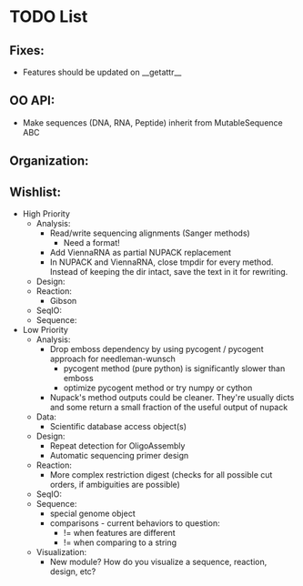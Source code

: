 # TODO List

## Fixes:
* Features should be updated on \_\_getattr\_\_

## OO API:
* Make sequences (DNA, RNA, Peptide) inherit from MutableSequence ABC

## Organization:

## Wishlist:
* High Priority
    * Analysis:
        * Read/write sequencing alignments (Sanger methods)
            * Need a format!
        * Add ViennaRNA as partial NUPACK replacement
        * In NUPACK and ViennaRNA, close tmpdir for every method. Instead of
          keeping the dir intact, save the text in it for rewriting.
    * Design:
    * Reaction:
        * Gibson
    * SeqIO:
    * Sequence:
* Low Priority
    * Analysis:
        * Drop emboss dependency by using pycogent / pycogent approach for needleman-wunsch
            * pycogent method (pure python) is significantly slower than emboss
            * optimize pycogent method or try numpy or cython
        * Nupack's method outputs could be cleaner. They're usually dicts and
          some return a small fraction of the useful output of nupack
    * Data:
        * Scientific database access object(s)
    * Design:
        * Repeat detection for OligoAssembly
        * Automatic sequencing primer design
    * Reaction:
        * More complex restriction digest (checks for all possible cut orders,
        if ambiguities are possible)
    * SeqIO:
    * Sequence:
        * special genome object
        * comparisons - current behaviors to question:
            * != when features are different
            * != when comparing to a string
    * Visualization:
        * New module? How do you visualize a sequence, reaction, design, etc?

